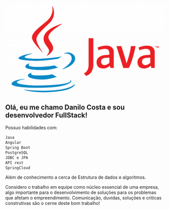 ![Java Image](https://github.com/daniloalvescosta/daniloalvescosta/blob/main/e2d2f80e-java-logo-1-1024x573.png)

## Olá, eu me chamo Danilo Costa e sou desenvolvedor FullStack!

Possuo habilidades com:

    Java
    Angular
    Spring Boot
    PostgreSQL
    JDBC e JPA
    API rest
    SpringCloud

Além de conhecimento a cerca de Estrutura de dados e algoritmos.


Considero o trabalho em equipe como núcleo essencial de uma empresa, algo importante para o desenvolvimento de soluções para os problemas que afetam o empreendimento. Comunicação, duvidas, soluções e criticas construtivas são o cerne deste bom trabalho!
